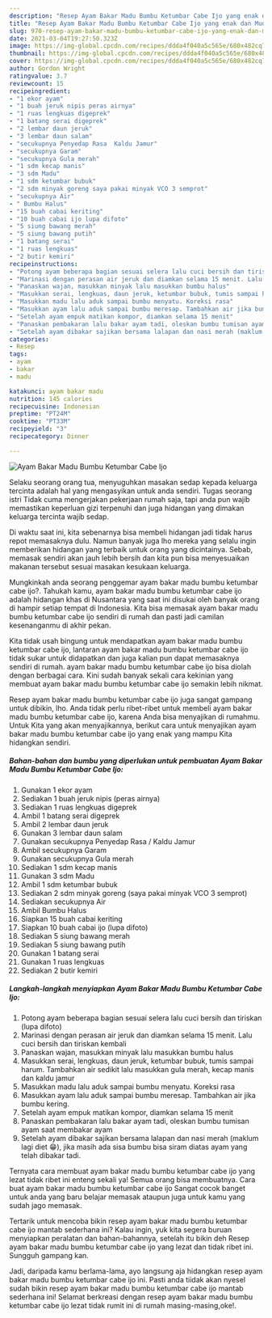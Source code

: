 ```yaml
---
description: "Resep Ayam Bakar Madu Bumbu Ketumbar Cabe Ijo yang enak dan Mudah Dibuat"
title: "Resep Ayam Bakar Madu Bumbu Ketumbar Cabe Ijo yang enak dan Mudah Dibuat"
slug: 970-resep-ayam-bakar-madu-bumbu-ketumbar-cabe-ijo-yang-enak-dan-mudah-dibuat
date: 2021-03-04T19:27:50.323Z
image: https://img-global.cpcdn.com/recipes/ddda4f040a5c565e/680x482cq70/ayam-bakar-madu-bumbu-ketumbar-cabe-ijo-foto-resep-utama.jpg
thumbnail: https://img-global.cpcdn.com/recipes/ddda4f040a5c565e/680x482cq70/ayam-bakar-madu-bumbu-ketumbar-cabe-ijo-foto-resep-utama.jpg
cover: https://img-global.cpcdn.com/recipes/ddda4f040a5c565e/680x482cq70/ayam-bakar-madu-bumbu-ketumbar-cabe-ijo-foto-resep-utama.jpg
author: Gordon Wright
ratingvalue: 3.7
reviewcount: 15
recipeingredient:
- "1 ekor ayam"
- "1 buah jeruk nipis peras airnya"
- "1 ruas lengkuas digeprek"
- "1 batang serai digeprek"
- "2 lembar daun jeruk"
- "3 lembar daun salam"
- "secukupnya Penyedap Rasa  Kaldu Jamur"
- "secukupnya Garam"
- "secukupnya Gula merah"
- "1 sdm kecap manis"
- "3 sdm Madu"
- "1 sdm ketumbar bubuk"
- "2 sdm minyak goreng saya pakai minyak VCO 3 semprot"
- "secukupnya Air"
- " Bumbu Halus"
- "15 buah cabai keriting"
- "10 buah cabai ijo lupa difoto"
- "5 siung bawang merah"
- "5 siung bawang putih"
- "1 batang serai"
- "1 ruas lengkuas"
- "2 butir kemiri"
recipeinstructions:
- "Potong ayam beberapa bagian sesuai selera lalu cuci bersih dan tiriskan (lupa difoto)"
- "Marinasi dengan perasan air jeruk dan diamkan selama 15 menit. Lalu cuci bersih dan tiriskan kembali"
- "Panaskan wajan, masukkan minyak lalu masukkan bumbu halus"
- "Masukkan serai, lengkuas, daun jeruk, ketumbar bubuk, tumis sampai harum. Tambahkan air sedikit lalu masukkan gula merah, kecap manis dan kaldu jamur"
- "Masukkan madu lalu aduk sampai bumbu menyatu. Koreksi rasa"
- "Masukkan ayam lalu aduk sampai bumbu meresap. Tambahkan air jika bumbu kering."
- "Setelah ayam empuk matikan kompor, diamkan selama 15 menit"
- "Panaskan pembakaran lalu bakar ayam tadi, oleskan bumbu tumisan ayam saat membakar ayam"
- "Setelah ayam dibakar sajikan bersama lalapan dan nasi merah (maklum lagi diet 😁), jika masih ada sisa bumbu bisa siram diatas ayam yang telah dibakar tadi."
categories:
- Resep
tags:
- ayam
- bakar
- madu

katakunci: ayam bakar madu 
nutrition: 145 calories
recipecuisine: Indonesian
preptime: "PT24M"
cooktime: "PT33M"
recipeyield: "3"
recipecategory: Dinner

---
```



![Ayam Bakar Madu Bumbu Ketumbar Cabe Ijo](https://img-global.cpcdn.com/recipes/ddda4f040a5c565e/680x482cq70/ayam-bakar-madu-bumbu-ketumbar-cabe-ijo-foto-resep-utama.jpg)

Selaku seorang orang tua, menyuguhkan masakan sedap kepada keluarga tercinta adalah hal yang mengasyikan untuk anda sendiri. Tugas seorang istri Tidak cuma mengerjakan pekerjaan rumah saja, tapi anda pun wajib memastikan keperluan gizi terpenuhi dan juga hidangan yang dimakan keluarga tercinta wajib sedap.

Di waktu  saat ini, kita sebenarnya bisa membeli hidangan jadi tidak harus repot memasaknya dulu. Namun banyak juga lho mereka yang selalu ingin memberikan hidangan yang terbaik untuk orang yang dicintainya. Sebab, memasak sendiri akan jauh lebih bersih dan kita pun bisa menyesuaikan makanan tersebut sesuai masakan kesukaan keluarga. 



Mungkinkah anda seorang penggemar ayam bakar madu bumbu ketumbar cabe ijo?. Tahukah kamu, ayam bakar madu bumbu ketumbar cabe ijo adalah hidangan khas di Nusantara yang saat ini disukai oleh banyak orang di hampir setiap tempat di Indonesia. Kita bisa memasak ayam bakar madu bumbu ketumbar cabe ijo sendiri di rumah dan pasti jadi camilan kesenanganmu di akhir pekan.

Kita tidak usah bingung untuk mendapatkan ayam bakar madu bumbu ketumbar cabe ijo, lantaran ayam bakar madu bumbu ketumbar cabe ijo tidak sukar untuk didapatkan dan juga kalian pun dapat memasaknya sendiri di rumah. ayam bakar madu bumbu ketumbar cabe ijo bisa diolah dengan berbagai cara. Kini sudah banyak sekali cara kekinian yang membuat ayam bakar madu bumbu ketumbar cabe ijo semakin lebih nikmat.

Resep ayam bakar madu bumbu ketumbar cabe ijo juga sangat gampang untuk dibikin, lho. Anda tidak perlu ribet-ribet untuk membeli ayam bakar madu bumbu ketumbar cabe ijo, karena Anda bisa menyajikan di rumahmu. Untuk Kita yang akan menyajikannya, berikut cara untuk menyajikan ayam bakar madu bumbu ketumbar cabe ijo yang enak yang mampu Kita hidangkan sendiri.

<!--inarticleads1-->

##### Bahan-bahan dan bumbu yang diperlukan untuk pembuatan Ayam Bakar Madu Bumbu Ketumbar Cabe Ijo:

1. Gunakan 1 ekor ayam
1. Sediakan 1 buah jeruk nipis (peras airnya)
1. Sediakan 1 ruas lengkuas digeprek
1. Ambil 1 batang serai digeprek
1. Ambil 2 lembar daun jeruk
1. Gunakan 3 lembar daun salam
1. Gunakan secukupnya Penyedap Rasa / Kaldu Jamur
1. Ambil secukupnya Garam
1. Gunakan secukupnya Gula merah
1. Sediakan 1 sdm kecap manis
1. Gunakan 3 sdm Madu
1. Ambil 1 sdm ketumbar bubuk
1. Sediakan 2 sdm minyak goreng (saya pakai minyak VCO 3 semprot)
1. Sediakan secukupnya Air
1. Ambil  Bumbu Halus
1. Siapkan 15 buah cabai keriting
1. Siapkan 10 buah cabai ijo (lupa difoto)
1. Sediakan 5 siung bawang merah
1. Sediakan 5 siung bawang putih
1. Gunakan 1 batang serai
1. Gunakan 1 ruas lengkuas
1. Sediakan 2 butir kemiri




<!--inarticleads2-->

##### Langkah-langkah menyiapkan Ayam Bakar Madu Bumbu Ketumbar Cabe Ijo:

1. Potong ayam beberapa bagian sesuai selera lalu cuci bersih dan tiriskan (lupa difoto)
1. Marinasi dengan perasan air jeruk dan diamkan selama 15 menit. Lalu cuci bersih dan tiriskan kembali
1. Panaskan wajan, masukkan minyak lalu masukkan bumbu halus
1. Masukkan serai, lengkuas, daun jeruk, ketumbar bubuk, tumis sampai harum. Tambahkan air sedikit lalu masukkan gula merah, kecap manis dan kaldu jamur
1. Masukkan madu lalu aduk sampai bumbu menyatu. Koreksi rasa
1. Masukkan ayam lalu aduk sampai bumbu meresap. Tambahkan air jika bumbu kering.
1. Setelah ayam empuk matikan kompor, diamkan selama 15 menit
1. Panaskan pembakaran lalu bakar ayam tadi, oleskan bumbu tumisan ayam saat membakar ayam
1. Setelah ayam dibakar sajikan bersama lalapan dan nasi merah (maklum lagi diet 😁), jika masih ada sisa bumbu bisa siram diatas ayam yang telah dibakar tadi.




Ternyata cara membuat ayam bakar madu bumbu ketumbar cabe ijo yang lezat tidak ribet ini enteng sekali ya! Semua orang bisa membuatnya. Cara buat ayam bakar madu bumbu ketumbar cabe ijo Sangat cocok banget untuk anda yang baru belajar memasak ataupun juga untuk kamu yang sudah jago memasak.

Tertarik untuk mencoba bikin resep ayam bakar madu bumbu ketumbar cabe ijo mantab sederhana ini? Kalau ingin, yuk kita segera buruan menyiapkan peralatan dan bahan-bahannya, setelah itu bikin deh Resep ayam bakar madu bumbu ketumbar cabe ijo yang lezat dan tidak ribet ini. Sungguh gampang kan. 

Jadi, daripada kamu berlama-lama, ayo langsung aja hidangkan resep ayam bakar madu bumbu ketumbar cabe ijo ini. Pasti anda tiidak akan nyesel sudah bikin resep ayam bakar madu bumbu ketumbar cabe ijo mantab sederhana ini! Selamat berkreasi dengan resep ayam bakar madu bumbu ketumbar cabe ijo lezat tidak rumit ini di rumah masing-masing,oke!.

